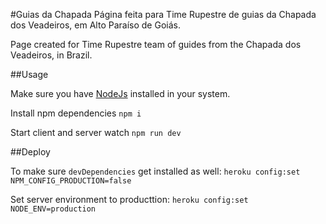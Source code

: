 #Guias da Chapada
Página feita para Time Rupestre de guias da Chapada dos Veadeiros, em Alto Paraíso de Goiás.

Page created for Time Rupestre team of guides from the Chapada dos Veadeiros, in Brazil.

##Usage

Make sure you have [NodeJs](http://nodejs.org) installed in your system.

Install npm dependencies 
`npm i`

Start client and server watch 
`npm run dev`


##Deploy

To make sure `devDependencies` get installed as well: 
`heroku config:set NPM_CONFIG_PRODUCTION=false`

Set server environment to producttion: 
`heroku config:set NODE_ENV=production`
